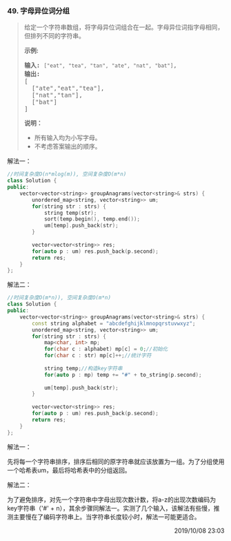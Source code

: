 ### 49. 字母异位词分组

> <div class="content__2ebE"><p>给定一个字符串数组，将字母异位词组合在一起。字母异位词指字母相同，但排列不同的字符串。</p>
> 
> <p><strong>示例:</strong></p>
> 
> <pre><strong>输入:</strong> <code>["eat", "tea", "tan", "ate", "nat", "bat"]</code>,
> <strong>输出:</strong>
> [
>   ["ate","eat","tea"],
>   ["nat","tan"],
>   ["bat"]
> ]</pre>
> 
> <p><strong>说明：</strong></p>
> 
> <ul>
> 	<li>所有输入均为小写字母。</li>
> 	<li>不考虑答案输出的顺序。</li>
> </ul>
> </div>

解法一：
```cpp
//时间复杂度O(n*mlog(m)), 空间复杂度O(m*n)
class Solution {
public:
    vector<vector<string>> groupAnagrams(vector<string>& strs) {  
        unordered_map<string, vector<string>> um;
        for(string str : strs) {
            string temp(str);
            sort(temp.begin(), temp.end());
            um[temp].push_back(str);
        }
        
        vector<vector<string>> res;
        for(auto p : um) res.push_back(p.second);
        return res;
    }
};
```

解法二：
```cpp
//时间复杂度O(m*n)), 空间复杂度O(m*n)
class Solution {
public:
    vector<vector<string>> groupAnagrams(vector<string>& strs) {  
        const string alphabet = "abcdefghijklmnopqrstuvwxyz";
        unordered_map<string, vector<string>> um;
        for(string str : strs) {
            map<char, int> mp;
            for(char c : alphabet) mp[c] = 0;//初始化
            for(char c : str) mp[c]++;//统计字符
            
            string temp;//构造key字符串
            for(auto p : mp) temp += "#" + to_string(p.second);
            
            um[temp].push_back(str);
        }
        
        vector<vector<string>> res;
        for(auto p : um) res.push_back(p.second);
        return res;
    }
};
```

解法一：

先将每一个字符串排序，排序后相同的原字符串就应该放置为一组。为了分组使用一个哈希表um，最后将哈希表中的分组返回。

解法二：

为了避免排序，对先一个字符串中字母出现次数计数，将a-z的出现次数编码为key字符串（'#' + n），其余步骤同解法一。实测了几个输入，该解法有些慢，推测主要慢在了编码字符串上。当字符串长度较小时，解法一可能更适合。

<div style="text-align: right"> 2019/10/08 23:03 </div>